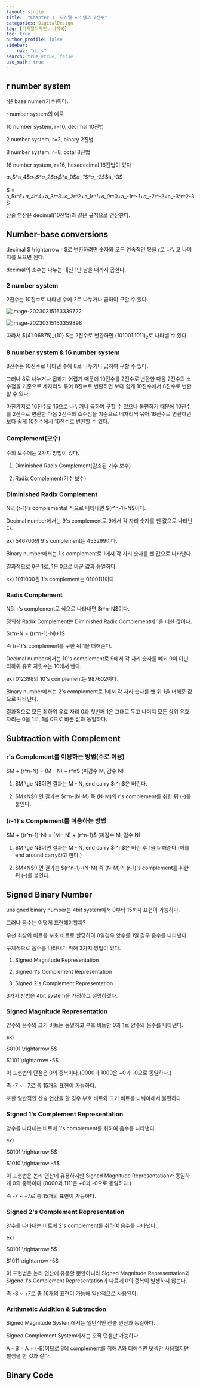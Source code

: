 ```yaml
---
layout: single
title:  "Chapter 1. 디지털 시스템과 2진수"
categories: DigitalDesign
tag: [디지털디자인, 나작복]
toc: true
author_profile: false
sidebar:
    nav: "docs"
search: true #true, false
use_math: true
---
```


## r number system

r은 base numer(기수)이다.

r number system의 예로

10 number system, r=10, decimal 10진법

2 number system, r=2, binary 2진법

8 number system, r=8, octal 8진법

16 number system, r=16, hexadecimal 16진법이 있다

$a_5\$*$a_4\$*$a_3\$*$a_2\$*$a_1\$*$a_0\$*$a_-1\$*$a_-2\$*$a_-3\$ 

$ = a_5*r^5+a_4*r^4+a_3*r^3+a_2*r^2+a_1*r^1+a_0*r^0+a_-1*r^-1+a_-2*r^-2+a_-3*r^2-3 \$

산술 연산은 decimal(10진법)과 같은 규칙으로 연산한다.



## Number-base conversions

decimal $ \rightarrow r \$로 변환하려면 숫자와 모든 연속적인 몫을 r로 나누고 나머지를 모으면 된다.

decimal의 소수는 나누는 대신 1만 남을 때까지 곱한다. 



### 2 number system

2진수는 10진수로 나타낸 수에 2로 나누거나 곱하여 구할 수 있다.

![image-20230315163339722](C:\Users\wymam\AppData\Roaming\Typora\typora-user-images\image-20230315163339722.png)

![image-20230315163359898](C:\Users\wymam\AppData\Roaming\Typora\typora-user-images\image-20230315163359898.png)

따라서 $(41.06875)_{10} \$는 2진수로 변환하면 $(101001.1011)_2$로 나타낼 수 있다.



### 8 number system & 16 number system

8진수는 10진수로 나타낸 수에 8로 나누거나 곱하여 구할 수 있다.

그러나 8로 나누거나 곱하기 어렵기 때문에 10진수를 2진수로 변환한 다음 2진수의 소수점을 기준으로 세자리씩 묶어 8진수로 변환하면 보다 쉽게 10진수에서 8진수로 변환할 수 있다.



마찬가지로 16진수도 16으로 나누거나 곱하여 구할 수 있으나 불편하기 때문에 10진수를 2진수로 변환한 다음 2진수의 소수점을 기준으로 네자리씩 묶어 16진수로 변환하면 보다 쉽게 10진수에서 16진수로 변환할 수 있다.

### Complement(보수)

수의 보수에는 2가지 방법이 있다.

 1. Diminished Radix Complement(감소된 기수 보수)

 2. Radix Complement(기수 보수)

    

### Diminished Radix Complement

N의 (r-1)'s complement로 식으로 나타내면 $(r^n-1)-N\$이다.

Decimal number에서는 9's complement로 9에서 각 자리 숫자를 뺀 값으로 나타난다.

ex) 546700의 9's complement는 453299이다.

Binary number에서는 1's complement로 1에서 각 자리 숫자를 뺸 값으로 나타난다.

결과적으로 0은 1로, 1은 0으로 바꾼 값과 동일하다.

ex) 1011000읜 1's complement는 0100111이다.



### Radix Complement

N의 r's complement로 식으로 나타내면 $r^n-N\$이다.

정의상 Radix Complement는 Diminished Radix Complement에 1을 더한 값이다.

$r^n-N = ((r^n-1)-N)+1\$

즉 (r-1)'s complement를 구한 뒤 1을 더해준다.

Decimal number에서는 10's complement로 9에서 각 자리 숫자를 뺴되 0이 아닌 최하위 유효 자릿수는 10에서 뺀다.

ex) 012398의 10's complement는 987602이다.

Binary number에서는 2's complement로 1에서 각 자리 숫자를 뺸 뒤 1을 더해준 값으로 나타난다.

결과적으로 모든 최하위 유효 자리 0과 첫번째 1은 그대로 두고 나머지 모든 상위 유효 자리는 0을 1로, 1을 0으로 바꾼 값과 동일하다.



## Subtraction with Complement

### r's Complement를 이용하는 방법(주로 이용)

$M + (r^n-N) = (M - N) + r^n\$ (피감수 M, 감수 N)

 1. $M \ge N\$이면 결과는 M - N, end carry $r^n\$은 버린다.

 2. $M<N\$이면 결과는 $r^n-(N-M) 즉 (N-M)의 r's complement를 취한 뒤 (-)를 붙인다.

     

### (r-1)'s Complement를 이용하는 방법

$M + ((r^n-1)-N) = (M - N) + (r^n-1)\$ (피감수 M, 감수 N)

 1. $M \ge N\$이면 결과는 M - N, end carry $r^n\$은 버린 후 1을 더해준다.(이를 end around carry라고 한다.)

 2. $M<N\$이면 결과는 $(r^n-1)-(N-M) 즉 (N-M)의 (r-1)'s complement를 취한 뒤 (-)를 붙인다.

    



## Signed Binary Number

unsigned binary number는 4bit system에서 0부터 15까지 표현이 가능하다.

그러나 음수는 어떻게 표현해야할까?

우선 최상위 비트롤 부호 비트로 할당하여 0일경우 양수를 1일 경우 음수를 나타낸다.

구체적으로 음수를 나타내기 위해 3가지 방법이 있다.

 1. Signed Magnitude Representation

 2. Signed 1's Complement Representation

 3. Signed 2's Complement Representation

    

3가지 방법은 4bit system을 가정하고 설명하겠다.

### Signed Magnitude Representation

양수와 음수의 크기 비트는 동일하고 부호 비트만 0과 1로 양수와 음수를 나타낸다.

ex) 

$0101 \rightarrow 5\$

$1101 \rightarrow -5\$

이 표현법의 단점은 0의 중복이다.(0000과 1000은 +0과 -0으로 동일하다.)

즉 -7 ~ +7로 총 15개의 표현이 가능하다.

또한 일반적인 산술 연산을 할 경우 부호 비트와 크기 비트를 나눠야해서 불편하다.



### Signed 1's Complement Representation

양수를 나타내는 비트에 1's complement를 취하여 음수를 나타낸다.

ex)

$0101 \rightarrow 5\$

$1010 \rightarrow -5\$

이 표현법은 논리 연산에 유용하지만 Signed Magnitude Representation과 동일하게 0의 중복이다.(0000과 1111은 +0과 -0으로 동일하다.)

즉 -7 ~ +7로 총 15개의 표현이 가능하다.



### Signed 2's Complement Representation

양수를 나타내는 비트에 2's complement를 취하여 음수를 나타낸다.

ex)

$0101 \rightarrow 5\$

$1011 \rightarrow -5\$

이 표현법은 논리 연산에 유용할 뿐만아니라 Signed Magnitude Representation과 Sigend 1's Complement Representation과 다르게 0의 중복이 발생하지 않는다.

즉 -8 ~ +7로 총 16개의 표현이 가능해 일반적으로 사용된다.



### Arithmetic Addition & Subtraction

Signed Magnitude System에서는 일반적인 산술 연산과 동일하다.

Signed Complement System에서는 오직 덧셈만 가능하다.

A - B = A + (-B)이므로 B에 complement를 취해 A와 더해주면 덧셈만 사용했지만 뺄셈을 한 것과 같다. 



## Binary Code


